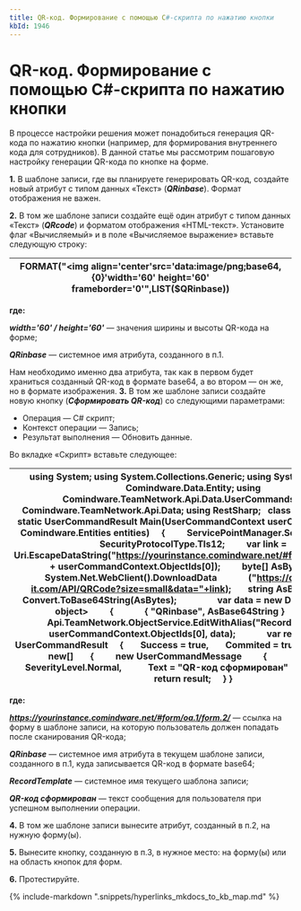 ```yaml
---
title: QR-код. Формирование с помощью C#-скрипта по нажатию кнопки
kbId: 1946
---
```


# QR-код. Формирование с помощью C#-скрипта по нажатию кнопки

В процессе настройки решения может понадобиться генерация QR-кода по нажатию кнопки (например, для формирования внутреннего кода для сотрудников). В данной статье мы рассмотрим пошаговую настройку генерации QR-кода по кнопке на форме.

**1.** В шаблоне записи, где вы планируете генерировать QR-код, создайте новый атрибут с типом данных «Текст» (***QRinbase***). Формат отображения не важен.

**2.** В том же шаблоне записи создайте ещё один атрибут с типом данных «Текст» (***QRcode***) и форматом отображения «HTML-текст». Установите флаг «Вычисляемый» и в поле «Вычисляемое выражение» вставьте следующую строку:

| FORMAT("<img align='center'src='data:image/png;base64,{0}'width='60' height='60' frameborder='0'</img>",LIST($QRinbase)) |
| --- |

**где:**

***width='60' / height='60'*** — значения ширины и высоты QR-кода на форме;

***QRinbase*** — системное имя атрибута, созданного в п.1.

Нам необходимо именно два атрибута, так как в первом будет храниться созданный QR-код в формате base64, а во втором — он же, но в формате изображения.
**3.** В том же шаблоне записи создайте новую кнопку (***Сформировать QR-код***) со следующими параметрами:

- Операция — C# скрипт;
- Контекст операции — Запись;
- Результат выполнения — Обновить данные.

Во вкладке «Скрипт» вставьте следующее:

| using System; using System.Collections.Generic; using System.Linq; using Comindware.Data.Entity; using Comindware.TeamNetwork.Api.Data.UserCommands; using Comindware.TeamNetwork.Api.Data; using RestSharp;   class Script {     public static UserCommandResult Main(UserCommandContext userCommandContext, Comindware.Entities entities)     {         ServicePointManager.SecurityProtocol = SecurityProtocolType.Tls12;         var link = Uri.EscapeDataString("https://yourinstance.comindware.net/#form/oa.1/form.2/" + userCommandContext.ObjectIds[0]);         byte[] AsBytes = new System.Net.WebClient().DownloadData             ("https://qrcode.tec-it.com/API/QRCode?size=small&data="+link);       string AsBase64String = Convert.ToBase64String(AsBytes);                 var data = new Dictionary<string, object>         {             { "QRinbase", AsBase64String }         };         Api.TeamNetwork.ObjectService.EditWithAlias("RecordTemplate", userCommandContext.ObjectIds[0], data);             var result = new UserCommandResult     {       Success = true,       Commited = true,       Messages = new[]       {         new UserCommandMessage         {           Severity = SeverityLevel.Normal,           Text = "QR-код сформирован"         }       }     };     return result;     } } |
| --- |

**где:**

***https://yourinstance.comindware.net/#form/oa.1/form.2/*** — ссылка на форму в шаблоне записи, на которую пользователь должен попадать после сканирования QR-кода;

***QRinbase*** — системное имя атрибута в текущем шаблоне записи, созданного в п.1, куда записывается QR-код в формате base64;

***RecordTemplate*** — системное имя текущего шаблона записи;

***QR-код сформирован*** — текст сообщения для пользователя при успешном выполнении операции.

**4.** В том же шаблоне записи вынесите атрибут, созданный в п.2, на нужную форму(ы). 

**5.** Вынесите кнопку, созданную в п.3, в нужное место: на форму(ы) или на область кнопок для форм.

**6.** Протестируйте.

{% include-markdown ".snippets/hyperlinks_mkdocs_to_kb_map.md" %}
